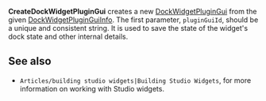 **CreateDockWidgetPluginGui** creates a new [DockWidgetPluginGui](https://developer.roblox.com/en-us/api-reference/class/DockWidgetPluginGui) from the given [DockWidgetPluginGuiInfo](https://developer.roblox.com/en-us/api-reference/datatype/DockWidgetPluginGuiInfo). The first parameter, `pluginGuiId`, should be a unique and consistent string. It is used to save the state of the widget's dock state and other internal details.

See also
--------

*   `Articles/building studio widgets|Building Studio Widgets`, for more information on working with Studio widgets.